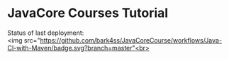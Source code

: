 # JavaCore Courses Tutorial

Status of last deployment:<br>
<img src="https://github.com/bark4ss/JavaCoreCourse/workflows/Java-CI-with-Maven/badge.svg?branch=master"<br>
